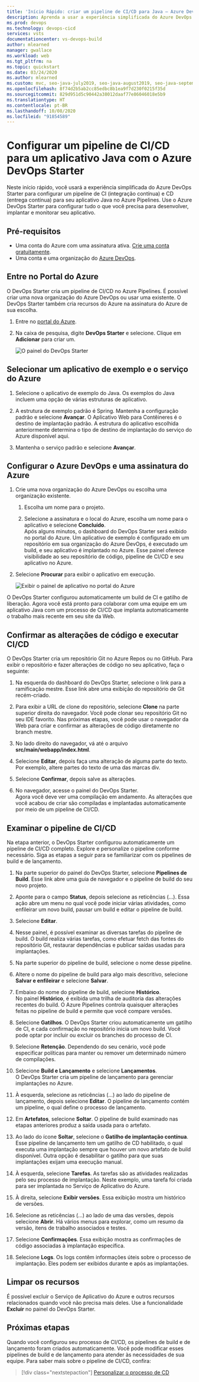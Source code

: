 ```yaml
---
title: 'Início Rápido: criar um pipeline de CI/CD para Java – Azure DevOps Starter'
description: Aprenda a usar a experiência simplificada do Azure DevOps Starter para configurar um pipeline de CI (integração contínua) e CD (entrega contínua) para seu aplicativo Java no Azure Pipelines.
ms.prod: devops
ms.technology: devops-cicd
services: vsts
documentationcenter: vs-devops-build
author: mlearned
manager: gwallace
ms.workload: web
ms.tgt_pltfrm: na
ms.topic: quickstart
ms.date: 03/24/2020
ms.author: mlearned
ms.custom: mvc, seo-java-july2019, seo-java-august2019, seo-java-september2019, devx-track-java
ms.openlocfilehash: 8f74d2b5ab2cc85edbc8b1ea9f7d230f0215f35d
ms.sourcegitcommit: 829d951d5c90442a38012daaf77e86046018e5b9
ms.translationtype: HT
ms.contentlocale: pt-BR
ms.lasthandoff: 10/08/2020
ms.locfileid: "91854589"
---
```

# <a name="set-up-a-cicd-pipeline-for-a-java-app-with-azure-devops-starter"></a>Configurar um pipeline de CI/CD para um aplicativo Java com o Azure DevOps Starter

Neste início rápido, você usará a experiência simplificada do Azure DevOps Starter para configurar um pipeline de CI (integração contínua) e CD (entrega contínua) para seu aplicativo Java no Azure Pipelines. Use o Azure DevOps Starter para configurar tudo o que você precisa para desenvolver, implantar e monitorar seu aplicativo. 

## <a name="prerequisites"></a>Pré-requisitos

- Uma conta do Azure com uma assinatura ativa. [Crie uma conta gratuitamente](https://azure.microsoft.com/free/?ref=microsoft.com&utm_source=microsoft.com&utm_medium=docs&utm_campaign=visualstudio). 
- Uma conta e uma organização do [Azure DevOps](https://azure.microsoft.com/services/devops/).

## <a name="sign-in-to-the-azure-portal"></a>Entre no Portal do Azure

O DevOps Starter cria um pipeline de CI/CD no Azure Pipelines. É possível criar uma nova organização do Azure DevOps ou usar uma existente. O DevOps Starter também cria recursos do Azure na assinatura do Azure de sua escolha.

1. Entre no [portal do Azure](https://portal.azure.com).

1. Na caixa de pesquisa, digite **DevOps Starter** e selecione. Clique em **Adicionar** para criar um.

    ![O painel do DevOps Starter](_img/azure-devops-starter-aks/search-devops-starter.png)

## <a name="select-a-sample-application-and-azure-service"></a>Selecionar um aplicativo de exemplo e o serviço do Azure

1. Selecione o aplicativo de exemplo do Java. Os exemplos do Java incluem uma opção de várias estruturas de aplicativo.

1. A estrutura de exemplo padrão é Spring. Mantenha a configuração padrão e selecione **Avançar**.  O Aplicativo Web para Contêineres é o destino de implantação padrão. A estrutura do aplicativo escolhida anteriormente determina o tipo de destino de implantação do serviço do Azure disponível aqui. 

2. Mantenha o serviço padrão e selecione **Avançar**.
 
## <a name="configure-azure-devops-and-an-azure-subscription"></a>Configurar o Azure DevOps e uma assinatura do Azure 

1. Crie uma nova organização do Azure DevOps ou escolha uma organização existente. 
   
   1. Escolha um nome para o projeto. 
   
   1. Selecione a assinatura e o local do Azure, escolha um nome para o aplicativo e selecione **Concluído**.  
   Após alguns minutos, o dashboard do DevOps Starter será exibido no portal do Azure. Um aplicativo de exemplo é configurado em um repositório em sua organização do Azure DevOps, é executado um build, e seu aplicativo é implantado no Azure. Esse painel oferece visibilidade ao seu repositório de código, pipeline de CI/CD e seu aplicativo no Azure.
   
2. Selecione **Procurar** para exibir o aplicativo em execução.
   
   ![Exibir o painel de aplicativo no portal do Azure](_img/azure-devops-project-java/azure-devops-application-dashboard.png) 

O DevOps Starter configurou automaticamente um build de CI e gatilho de liberação.  Agora você está pronto para colaborar com uma equipe em um aplicativo Java com um processo de CI/CD que implanta automaticamente o trabalho mais recente em seu site da Web.

## <a name="commit-code-changes-and-execute-cicd"></a>Confirmar as alterações de código e executar CI/CD

O DevOps Starter cria um repositório Git no Azure Repos ou no GitHub. Para exibir o repositório e fazer alterações de código no seu aplicativo, faça o seguinte:

1. Na esquerda do dashboard do DevOps Starter, selecione o link para a ramificação mestre. Esse link abre uma exibição do repositório de Git recém-criado.

1. Para exibir a URL de clone do repositório, selecione **Clone** na parte superior direita do navegador. Você pode clonar seu repositório Git no seu IDE favorito. Nas próximas etapas, você pode usar o navegador da Web para criar e confirmar as alterações de código diretamente no branch mestre.

1. No lado direito do navegador, vá até o arquivo **src/main/webapp/index.html**.

1. Selecione **Editar**, depois faça uma alteração de alguma parte do texto.
    Por exemplo, altere partes do texto de uma das marcas div.

1. Selecione **Confirmar**, depois salve as alterações.

1. No navegador, acesse o painel do DevOps Starter.   
Agora você deve ver uma compilação em andamento. As alterações que você acabou de criar são compiladas e implantadas automaticamente por meio de um pipeline de CI/CD.

## <a name="examine-the-cicd-pipeline"></a>Examinar o pipeline de CI/CD

 Na etapa anterior, o DevOps Starter configurou automaticamente um pipeline de CI/CD completo. Explore e personalize o pipeline conforme necessário. Siga as etapas a seguir para se familiarizar com os pipelines de build e de lançamento.

1. Na parte superior do painel do DevOps Starter, selecione **Pipelines de Build**. Esse link abre uma guia de navegador e o pipeline de build do seu novo projeto.

1. Aponte para o campo **Status**, depois selecione as reticências (...). Essa ação abre um menu no qual você pode iniciar várias atividades, como enfileirar um novo build, pausar um build e editar o pipeline de build.

1. Selecione **Editar**.

1. Nesse painel, é possível examinar as diversas tarefas do pipeline de build. O build realiza várias tarefas, como efetuar fetch das fontes do repositório Git, restaurar dependências e publicar saídas usadas para implantações.

1. Na parte superior do pipeline de build, selecione o nome desse pipeline.

1. Altere o nome do pipeline de build para algo mais descritivo, selecione **Salvar e enfileirar** e selecione **Salvar**.

1. Embaixo do nome do pipeline de build, selecione **Histórico**.   
No painel **Histórico**, é exibida uma trilha de auditoria das alterações recentes do build.  O Azure Pipelines controla quaisquer alterações feitas no pipeline de build e permite que você compare versões.

1. Selecione **Gatilhos**.  O DevOps Starter criou automaticamente um gatilho de CI, e cada confirmação no repositório inicia um novo build.  Você pode optar por incluir ou excluir os branches do processo de CI.

1. Selecione **Retenção**. Dependendo do seu cenário, você pode especificar políticas para manter ou remover um determinado número de compilações.

1. Selecione **Build e Lançamento** e selecione **Lançamentos**.  
 O DevOps Starter cria um pipeline de lançamento para gerenciar         implantações no Azure.

1. À esquerda, selecione as reticências (...) ao lado do pipeline de lançamento, depois selecione **Editar**. O pipeline de lançamento contém um pipeline, o qual define o processo de lançamento.  
    
12. Em **Artefatos**, selecione **Soltar**. O pipeline de build examinado nas etapas anteriores produz a saída usada para o artefato. 

1. Ao lado do ícone **Soltar**, selecione o **Gatilho de implantação contínua**. Esse pipeline de lançamento tem um gatilho de CD habilitado, o qual executa uma implantação sempre que houver um novo artefato de build disponível. Outra opção é desabilitar o gatilho para que suas implantações exijam uma execução manual. 

1. À esquerda, selecione **Tarefas**. As tarefas são as atividades realizadas pelo seu processo de implantação. Neste exemplo, uma tarefa foi criada para ser implantada no Serviço de Aplicativo do Azure.

1. À direita, selecione **Exibir versões**. Essa exibição mostra um histórico de versões.

1. Selecione as reticências (...) ao lado de uma das versões, depois selecione **Abrir**. Há vários menus para explorar, como um resumo da versão, itens de trabalho associados e testes.

1. Selecione **Confirmações**. Essa exibição mostra as confirmações de código associadas à implantação específica. 

1. Selecione **Logs**. Os logs contêm informações úteis sobre o processo de implantação. Eles podem ser exibidos durante e após as implantações.

## <a name="clean-up-resources"></a>Limpar os recursos

É possível excluir o Serviço de Aplicativo do Azure e outros recursos relacionados quando você não precisa mais deles. Use a funcionalidade **Excluir** no painel do DevOps Starter.

## <a name="next-steps"></a>Próximas etapas

Quando você configurou seu processo de CI/CD, os pipelines de build e de lançamento foram criados automaticamente. Você pode modificar esses pipelines de build e de lançamento para atender às necessidades de sua equipe. Para saber mais sobre o pipeline de CI/CD, confira:

> [!div class="nextstepaction"]
> [Personalizar o processo de CD](/azure/devops/pipelines/release/define-multistage-release-process?view=vsts)